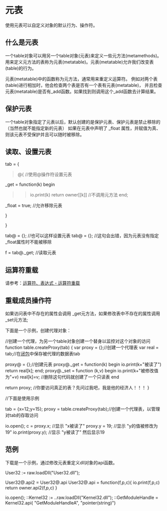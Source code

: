 # 元表

 使用元表可以自定义对象的默认行为、操作符。

## 什么是元表

一个table对象可以用另一个table对象(元表)来定义一些元方法(metamethods)。
用来定义元方法的表称为元表(metatable)。元表(metatable)允许我们改变表(table)的行为。

元表(metatable)中的函数称为元方法，通常用来重定义运算符。
例如对两个表(table)进行相加时，他会检查两个表是否有一个表有元表(metatable)，
并且检查元表(metatable)是否有_add函数。如果找到则调用这个_add函数去计算结果。


## 保护元表

一个table对象指定了元表以后，默认创建的是保护元表、保护元表是禁止移除的（当然也就不能指定新的元表）
如果在元表中声明了 _float 属性，并赋值为真、则该元表不受保护并且可以随时被移除。

## 读取、设置元表

tab = {

> @{ //使用@操作符设置元表

_get = function(k) begin

>> io.print(k)
return owner[[k]] //不调用元方法
end;

_float = true; //允许移除元表

}

}

tab@ = {}; //也可以这样设置元表
tab@ = {}; //这句会出错，因为元表没有指定_float属性时不能被移除


f = tab@._get; //读取元表



## 运算符重载

请参考：[运算符、表达式 - 运算符重载](the%20language/operator/overloading)

## 重载成员操作符

如果访问表中不存在的属性会调用 _get元方法，如果修改表中不存在的属性调用 _set元方法;

下面是一个示例，创建代理对象：

//创建一个代理，为另一个table对象创建一个替身以监控对这个对象的访问
function table.createProxy(tab) {
var proxy = {};//创建一个代理表
var real = tab;//在[闭包](the%20language/function/closure)中保存被代理的数据表tab

proxy@ = {};//创建元表
proxy@._get = function(k) begin
io.print(k+"被读了")
return real[k];
end;
proxy@._set = function (k,v) begin 
io.print(k+"被修改值为"+v)
real[k]=v; //删除这句代码就创建了一个只读表
end

return proxy; //你要访问真正的表？先问过我吧，我是他的经济人！！！
}

//下面是使用示例

tab = {x=12;y=15};
proxy = table.createProxy(tab);//创建一个代理表，以管理对tab的存取访问

io.open();
c = proxy.x; //显示 "x被读了"
proxy.y = 19; //显示 "y的值被修改为19"
io.print(proxy.y); //显示 "y被读了" 然后显示19

## 范例

下载是一个示例，通过修改元表重定义dll对象的api函数。

User32 := raw.loadDll("User32.dll");

User32@.api2 = User32@.api
User32@.api = function(f,p,c){
io.print(f,p,c)
return owner.api2(f,p,c)
}

io.open();
::Kernel32 := ..raw.loadDll("Kernel32.dll"); 
::GetModuleHandle = Kernel32.api( "GetModuleHandleA", "pointer(string)")
